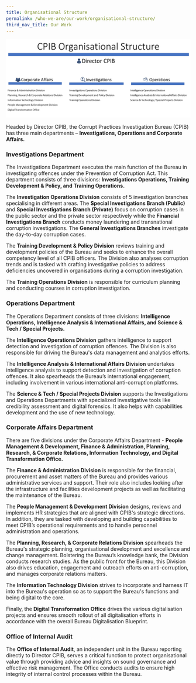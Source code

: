 ```yaml
---
title: Organisational Structure
permalink: /who-we-are/our-work/organisational-structure/
third_nav_title: Our Work
---
```


<img src="/images/who-we-are_cpib-org-chart.png" alt="Organisational Structure">

Headed by Director CPIB, the Corrupt Practices Investigation Bureau (CPIB) has three main departments – **Investigations, Operations and Corporate Affairs.**

### **Investigations Department**

The Investigations Department executes the main function of the Bureau in investigating offences under the Prevention of Corruption Act. This department consists of three divisions: **Investigations Operations, Training Development & Policy, and Training Operations.**

The **Investigation Operations Division** consists of 5 investigation branches specialising in different areas. The **Special Investigations Branch (Public)** and **Special Investigations Branch (Private)** focus on corruption cases in the public sector and the private sector respectively while the **Financial Investigations Branch** conducts money laundering and transnational corruption investigations. The **General Investigations Branches** investigate the day-to-day corruption cases.

The **Training Development & Policy Division** reviews training and development policies of the Bureau and seeks to enhance the overall competency level of all CPIB officers. The Division also analyses corruption trends and is tasked with crafting investigative policies to address deficiencies uncovered in organisations during a corruption investigation.

The **Training Operations Division** is responsible for curriculum planning and conducting courses in corruption investigation.

### **Operations Department**

The Operations Department consists of three divisions: **Intelligence Operations, Intelligence Analysis & International Affairs, and Science & Tech / Special Projects.**

The **Intelligence Operations Division** gathers intelligence to support detection and investigation of corruption offences. The Division is also responsible for driving the Bureau's data management and analytics efforts.

The **Intelligence Analysis & International Affairs Division** undertakes intelligence analysis to support detection and investigation of corruption offences. It also spearheads the Bureau’s international engagement, including involvement in various international anti-corruption platforms.

The **Science & Tech / Special Projects Division** supports the Investigations and Operations Departments with specialized investigative tools like credibility assessment and digital forensics. It also helps with capabilities development and the use of new technology.

### **Corporate Affairs Department**

There are five divisions under the Corporate Affairs Department - **People Management & Development, Finance & Administration, Planning, Research, & Corporate Relations, Information Technology, and Digital Transformation Office.**

The **Finance & Administration Division** is responsible for the financial, procurement and asset matters of the Bureau and provides various administrative services and support. Their role also includes looking after the infrastructure and facilities development projects as well as facilitating the maintenance of the Bureau.

The **People Management & Development Division** designs, reviews and implements HR strategies that are aligned with CPIB's strategic directions. In addition, they are tasked with developing and building capabilities to meet CPIB’s operational requirements and to handle personnel administration and operations.

The **Planning, Research, & Corporate Relations Division** spearheads the Bureau's strategic planning, organisational development and excellence and change management. Bolstering the Bureau’s knowledge bank, the Division conducts research studies. As the public front for the Bureau, this Division also drives education, engagement and outreach efforts on anti-corruption, and manages corporate relations matters.

The **Information Technology Division** strives to incorporate and harness IT into the Bureau's operation so as to support the Bureau's functions and being digital to the core.

Finally, the **Digital Transformation Office** drives the various digitalisation projects and ensures smooth rollout of all digitalisation efforts in accordance with the overall Bureau Digitalisation Blueprint.

### **Office of Internal Audit**

The **Office of Internal Audit**, an independent unit in the Bureau reporting directly to Director CPIB, serves a critical function to protect organisational value through providing advice and insights on sound governance and effective risk management. The Office conducts audits to ensure high integrity of internal control processes within the Bureau.


